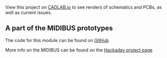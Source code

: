 View this project on [CADLAB.io](https://cadlab.io/project/25235) to see renders of schematics and PCBs, as well as current issues. 

<h2> A part of the MIDIBUS prototypes </h2>

<p>
The code for this module can be found on  
<a href="https://github.com/GuavTek/MIDIBUS_CV16">
			  GitHub
		  </a>
</p>

<p> 
More info on the MIDIBUS can be found on the 
<a href="https://hackaday.io/project/182092-midibus">
			  Hackaday project page
		  </a>

</p>
